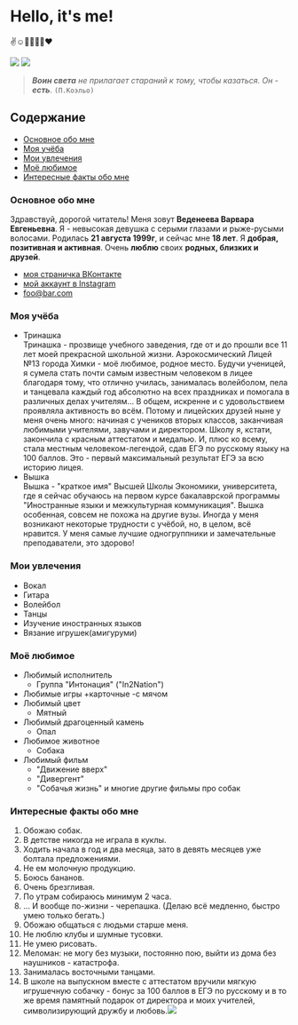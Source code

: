 # Hello, it's me!
:v::relaxed::microphone::volleyball::dizzy::cherry_blossom::heart:

![](https://pp.userapi.com/c836227/v836227736/62e6e/v3ckB2fotZM.jpg) ![](https://pp.userapi.com/c841022/v841022064/46d48/GF01oCtrRE4.jpg)

>**_Воин света_** _не прилагает стараний к тому, чтобы казаться. Он_ - **_есть_**. `(П.Коэльо)`
## Содержание
+ [Основное обо мне](#a)
+ [Моя учёба](#b)
+ [Мои увлечения](#c)
+ [Моё любимое](#d)
+ [Интересные факты обо мне](#e)
### Основное обо мне<a name="a"></a>
Здравствуй, дорогой читатель! Меня зовут **Веденеева Варвара Евгеньевна**. Я - невысокая девушка с серыми глазами и рыже-русыми волосами. Родилась **21 августа 1999г**, и сейчас мне **18 лет**. Я **добрая, позитивная и активная**. Очень **люблю** своих **родных, близких и друзей**.
+ [моя страничка ВКонтакте](https://vk.com/varenik_s_izuminkoy)
+ [мой аккаунт в Instagram](https://instagram.com/varushka99)
+ <foo@bar.com>
### Моя учёба<a name="b"></a>
+ Тринашка  
Тринашка - прозвище учебного заведения, где от и до прошли все 11 лет моей прекрасной школьной жизни. Аэрокосмический Лицей №13 города Химки - моё любимое, родное место. Будучи ученицей, я сумела стать почти самым известным человеком в лицее благодаря тому, что отлично училась, занималась волейболом, пела и танцевала каждый год абсолютно на всех праздниках и помогала в различных делах учителям... В общем, искренне и с удовольствием проявляла активность во всём. Потому и лицейских друзей ныне у меня очень много: начиная с учеников вторых классов, заканчивая любимыми учителями, завучами и директором. Школу я, кстати, закончила с красным аттестатом и медалью. И, плюс ко всему, стала местным человеком-легендой, сдав ЕГЭ по русскому языку на 100 баллов. Это - первый максимальный результат ЕГЭ за всю историю лицея. 
+ Вышка  
Вышка - "краткое имя" Высшей Школы Экономики, университета, где я сейчас обучаюсь на первом курсе бакалаврской программы "Иностранные языки и межкультурная коммуникация". Вышка особенная, совсем не похожа на другие вузы. Иногда у меня возникают некоторые трудности с учёбой, но, в целом, всё нравится. У меня самые лучшие одногруппники и замечательные преподаватели, это здорово! 
### Мои увлечения<a name="c"></a>
+ Вокал
+ Гитара
+ Волейбол 
+ Танцы
+ Изучение иностранных языков
+ Вязание игрушек(амигуруми) 
### Моё любимое<a name="d"></a>
+ Любимый исполнитель
    * Группа "Интонация" ("In2Nation") 
+ Любимые игры
    +карточные
    -с мячом
+ Любимый цвет
    + Мятный
+ Любимый драгоценный камень
    * Опал
+ Любимое животное
    + Собака 
+ Любимый фильм 
    + "Движение вверх" 
    + "Дивергент" 
    + "Собачья жизнь" и многие другие фильмы про собак 
### Интересные факты обо мне<a name="e"></a> 
1. Обожаю собак.
2. В детстве никогда не играла в куклы. 
3. Ходить начала в год и два месяца, зато в девять месяцев уже болтала предложениями. 
4. Не ем молочную продукцию.
5. Боюсь бананов.
6. Очень брезгливая. 
7. По утрам собираюсь минимум 2 часа. 
8. ... И вообще по-жизни - черепашка. (Делаю всё медленно, быстро умею только бегать.) 
9. Обожаю общаться с людьми старше меня.
10. Не люблю клубы и шумные тусовки. 
11. Не умею рисовать. 
12. Меломан: не могу без музыки, постоянно пою, выйти из дома без наушников - катастрофа. 
13. Занималась восточными танцами.
14. В школе на выпускном вместе с аттестатом вручили мягкую игрушечную собачку - бонус за 100 баллов в ЕГЭ по русскому и в то же время памятный подарок от директора и моих учителей, символизирующий дружбу и любовь.![](https://pp.userapi.com/c836227/v836227736/62d50/8oYI_Cz1FO0.jpg)
